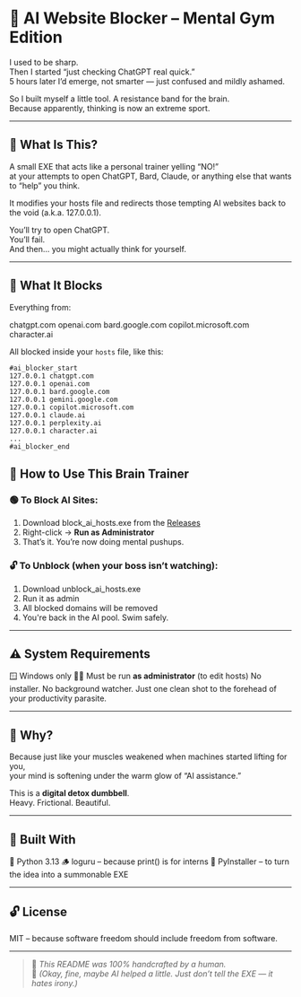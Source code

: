 # 🧠 AI Website Blocker – Mental Gym Edition

I used to be sharp.  
Then I started “just checking ChatGPT real quick.”  
5 hours later I’d emerge, not smarter — just confused and mildly ashamed.

So I built myself a little tool. A resistance band for the brain.  
Because apparently, thinking is now an extreme sport.

---

## 💪 What Is This?

A small EXE that acts like a personal trainer yelling “NO!”  
at your attempts to open ChatGPT, Bard, Claude, or anything else that wants to “help” you think.

It modifies your hosts file and redirects those tempting AI websites back to the void (a.k.a. 127.0.0.1).

You’ll try to open ChatGPT.  
You’ll fail.  
And then... you might actually think for yourself.

---

## 📌 What It Blocks

Everything from:

chatgpt.com
openai.com
bard.google.com
copilot.microsoft.com
character.ai


All blocked inside your `hosts` file, like this:

```hosts
#ai_blocker_start
127.0.0.1 chatgpt.com
127.0.0.1 openai.com
127.0.0.1 bard.google.com
127.0.0.1 gemini.google.com
127.0.0.1 copilot.microsoft.com
127.0.0.1 claude.ai
127.0.0.1 perplexity.ai
127.0.0.1 character.ai
...
#ai_blocker_end
```



## 🧠 How to Use This Brain Trainer

### 🟢 To Block AI Sites:
1. Download block_ai_hosts.exe from the [Releases](https://github.com/thefirsty/Block-AI-websites/releases)
2. Right-click → **Run as Administrator**
3. That’s it. You’re now doing mental pushups.

### 🔓 To Unblock (when your boss isn’t watching):
1. Download unblock_ai_hosts.exe
2. Run it as admin
3. All blocked domains will be removed
4. You're back in the AI pool. Swim safely.

---

## ⚠️ System Requirements

🪟 Windows only
🧑‍💻 Must be run **as administrator** (to edit hosts)
No installer. No background watcher. Just one clean shot to the forehead of your productivity parasite.

---

## 🧘 Why?

Because just like your muscles weakened when machines started lifting for you,  
your mind is softening under the warm glow of “AI assistance.”

This is a **digital detox dumbbell**.  
Heavy. Frictional. Beautiful.

---

## 🧰 Built With

🐍 Python 3.13
🪵 loguru – because print() is for interns
🧙 PyInstaller – to turn the idea into a summonable EXE

---

## 🔓 License

MIT – because software freedom should include freedom from software.

---

> 🤖 *This README was 100% handcrafted by a human.*  
> 🤫 *(Okay, fine, maybe AI helped a little. Just don’t tell the EXE — it hates irony.)*
